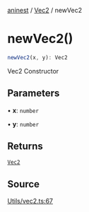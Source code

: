 [aninest](../../index.md) / [Vec2](../index.md) / newVec2

# newVec2()

```ts
newVec2(x, y): Vec2
```

Vec2 Constructor

## Parameters

• **x**: `number`

• **y**: `number`

## Returns

[`Vec2`](../type-aliases/Vec2.md)

## Source

[Utils/vec2.ts:67](https://github.com/zphrs/aninest/blob/2327e64/src/Utils/vec2.ts#L67)
